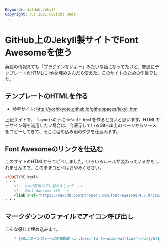 ```yaml
---
Keywords: GitHub,Jekyll
Copyright: (C) 2021 Ryuichi Ueda
---
```


# GitHub上のJekyll製サイトでFont Awesomeを使う

英語の情報見ても「プラグインないよー」みたいな話になってたけど、普通にテンプレートのHTMLにlinkを埋め込んだら使えた。[このサイト](https://shellgei.github.io/info/)のための作業でした。

## テンプレートのHTMLを作る

* 参考サイト: http://yoshikyoto.github.io/githubpages/jekyll.html

上記サイトで、`_layouts`の下に`default.html`を作ると良いと思います。HTMLのデザイン等を流用したい場合は、今表示しているGitHub上のページからソースをコピーしてきて、そこに埋め込み用のタグを仕込みます。

## Font Awesomeのリンクを仕込む

このサイトのHTMLからコピペしました。いろいろルールが変わっているかもしれませんので、このままコピペはおやめください。

```html
<!DOCTYPE html>
・・・
    <!-- head要素の下に起きましょう -->
    <!-- Font Awesome CSS -->
    <link href="https://maxcdn.bootstrapcdn.com/font-awesome/4.7.0/css/font-awesome.min.css" rel="stylesheet" integrity="sha384-wvfXpqpZZVQGK6TAh5PVlGOfQNHSoD2xbE+QkPxCAFlNEevoEH3Sl0sibVcOQVnN" crossorigin="anonymous">
・・・
```

## マークダウンのファイルでアイコン呼び出し

こんな感じで埋め込みます。

```md
    * [WSL1のインストール実演動画 <i class="fa fa-external-link"></i>](https://youtu.be/JAszcQ8IEwg)
```
